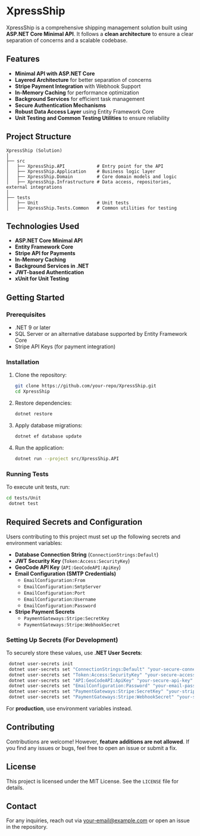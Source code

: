 # XpressShip

XpressShip is a comprehensive shipping management solution built using **ASP.NET Core Minimal API**. It follows a **clean architecture** to ensure a clear separation of concerns and a scalable codebase.

## Features

- **Minimal API with ASP.NET Core**
- **Layered Architecture** for better separation of concerns
- **Stripe Payment Integration** with Webhook Support
- **In-Memory Caching** for performance optimization
- **Background Services** for efficient task management
- **Secure Authentication Mechanisms**
- **Robust Data Access Layer** using Entity Framework Core
- **Unit Testing and Common Testing Utilities** to ensure reliability

## Project Structure

```
XpressShip (Solution)
│
├── src
│   ├── XpressShip.API            # Entry point for the API
│   ├── XpressShip.Application    # Business logic layer
│   ├── XpressShip.Domain         # Core domain models and logic
│   ├── XpressShip.Infrastructure # Data access, repositories, external integrations
│
├── tests
│   ├── Unit                      # Unit tests
│   ├── XpressShip.Tests.Common   # Common utilities for testing
```

## Technologies Used

- **ASP.NET Core Minimal API**
- **Entity Framework Core**
- **Stripe API for Payments**
- **In-Memory Caching**
- **Background Services in .NET**
- **JWT-based Authentication**
- **xUnit for Unit Testing**

## Getting Started

### Prerequisites
- .NET 9 or later
- SQL Server or an alternative database supported by Entity Framework Core
- Stripe API Keys (for payment integration)

### Installation
1. Clone the repository:
   ```sh
   git clone https://github.com/your-repo/XpressShip.git
   cd XpressShip
   ```

2. Restore dependencies:
   ```sh
   dotnet restore
   ```

3. Apply database migrations:
   ```sh
   dotnet ef database update
   ```

4. Run the application:
   ```sh
   dotnet run --project src/XpressShip.API
   ```

### Running Tests
To execute unit tests, run:
```sh
cd tests/Unit
 dotnet test
```

## Required Secrets and Configuration
Users contributing to this project must set up the following secrets and environment variables:

- **Database Connection String** (`ConnectionStrings:Default`)
- **JWT Security Key** (`Token:Access:SecurityKey`)
- **GeoCode API Key** (`API:GeoCodeAPI:ApiKey`)
- **Email Configuration (SMTP Credentials)**
  - `EmailConfiguration:From`
  - `EmailConfiguration:SmtpServer`
  - `EmailConfiguration:Port`
  - `EmailConfiguration:Username`
  - `EmailConfiguration:Password`
- **Stripe Payment Secrets**
  - `PaymentGateways:Stripe:SecretKey`
  - `PaymentGateways:Stripe:WebhookSecret`

### Setting Up Secrets (For Development)
To securely store these values, use **.NET User Secrets**:
```sh
 dotnet user-secrets init
 dotnet user-secrets set "ConnectionStrings:Default" "your-secure-connection-string"
 dotnet user-secrets set "Token:Access:SecurityKey" "your-secure-access-key"
 dotnet user-secrets set "API:GeoCodeAPI:ApiKey" "your-secure-api-key"
 dotnet user-secrets set "EmailConfiguration:Password" "your-email-password"
 dotnet user-secrets set "PaymentGateways:Stripe:SecretKey" "your-stripe-secret-key"
 dotnet user-secrets set "PaymentGateways:Stripe:WebhookSecret" "your-stripe-webhook-secret"
```

For **production**, use environment variables instead.

## Contributing
Contributions are welcome! However, **feature additions are not allowed**. If you find any issues or bugs, feel free to open an issue or submit a fix.

## License
This project is licensed under the MIT License. See the `LICENSE` file for details.

## Contact
For any inquiries, reach out via [your-email@example.com](mailto:your-email@example.com) or open an issue in the repository.

